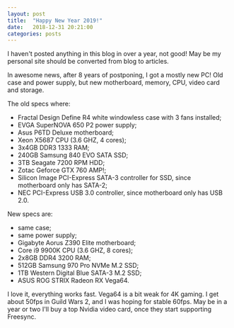 ```yaml
---
layout: post
title:  "Happy New Year 2019!"
date:   2018-12-31 20:21:00
categories: posts
---
```


I haven't posted anything in this blog in over a year, not good!
May be my personal site should be converted from blog to articles.

In awesome news, after 8 years of postponing, I got a mostly new PC!
Old case and power supply, but new motherboard, memory, CPU, video card and storage.

The old specs where:

- Fractal Design Define R4 white windowless case with 3 fans installed;
- EVGA SuperNOVA 650 P2 power supply;
- Asus P6TD Deluxe motherboard;
- Xeon X5687 CPU (3.6 GHZ, 4 cores);
- 3x4GB DDR3 1333 RAM;
- 240GB Samsung 840 EVO SATA SSD;
- 3TB Seagate 7200 RPM HDD;
- Zotac Geforce GTX 760 AMP!;
- Silicon Image PCI-Express SATA-3 controller for SSD, since motherboard only has SATA-2;
- NEC PCI-Express USB 3.0 controller, since motherboard only has USB 2.0.

New specs are:

- same case;
- same power supply;
- Gigabyte Aorus Z390 Elite motherboard;
- Core i9 9900K CPU (3.6 GHZ, 8 cores);
- 2x8GB DDR4 3200 RAM;
- 512GB Samsung 970 Pro NVMe M.2 SSD;
- 1TB Western Digital Blue SATA-3 M.2 SSD;
- ASUS ROG STRIX Radeon RX Vega64.

I love it, everything works fast. Vega64 is a bit weak for 4K gaming.
I get about 50fps in Guild Wars 2, and I was hoping for stable 60fps.
May be in a year or two I'll buy a top Nvidia video card, once they start supporting Freesync.
